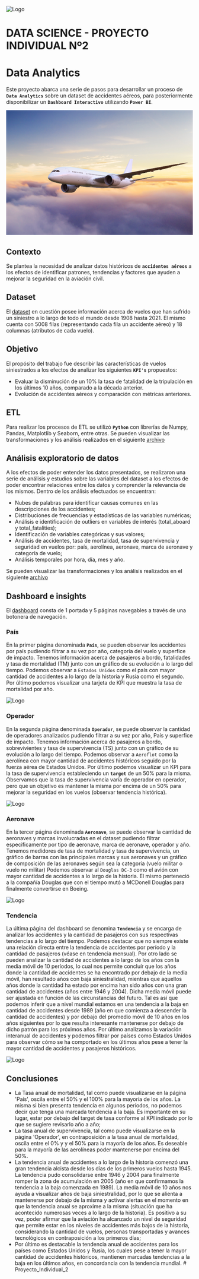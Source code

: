 ![Logo](https://blog.soyhenry.com/content/images/2021/02/HEADER-BLOG-NEGRO-01.jpg)

# DATA SCIENCE - PROYECTO INDIVIDUAL Nº2
# Data Analytics

Este proyecto abarca una serie de pasos para desarrollar un proceso de **`Data Analytics`** sobre un dataset de accidentes aéreos, para posteriormente disponibilizar un **`Dashboard Interactivo`** utilizando **`Power BI`**.

![Logo](https://github.com/fedeandresg/2-proyecto-individual-Data-Analytics/blob/main/src/avion.jpg?raw=true)

## Contexto

Se plantea la necesidad de analizar datos históricos de **`accidentes aéreos`** a los efectos de identificar patrones, tendencias y factores que ayuden a mejorar la seguridad en la aviación civil. 

## Dataset

El [dataset](https://github.com/fedeandresg/2-proyecto-individual-Data-Analytics/blob/main/AccidentesAviones.csv) en cuestión posee información acerca de vuelos que han sufrido un siniestro a lo largo de todo el mundo desde 1908 hasta 2021. El mismo cuenta con 5008 filas (representando cada fila un accidente aéreo) y 18 columnas (atributos de cada vuelo).

## Objetivo

El propósito del trabajo fue describir las características de vuelos siniestrados a los efectos de analizar los siguientes **`KPI's`** propuestos:

- Evaluar la disminución de un 10% la tasa de fatalidad de la tripulación en los últimos 10 años, comparado a la década anterior.
- Evolución de accidentes aéreos y comparación con métricas anteriores.


## ETL  

Para realizar los procesos de ETL se utilizó **`Python`** con librerías de Numpy, Pandas, Matplotlib y Seaborn, entre otras.
Se pueden visualizar las transformaciones y los análisis realizados en el siguiente
[archivo]([https://github.com/fedeandresg/2-proyecto-individual-Data-Analytics/blob/main/accidentes_aereos.ipynb])





## Análisis exploratorio de datos

A los efectos de poder entender los datos presentados, se realizaron una serie de análisis y estudios sobre las variables del dataset a los efectos de poder encontrar relaciones entre los datos y comprender la relevancia de los mismos.
Dentro de los análisis efectuados se encuentran: 
- Nubes de palabras para identificar causas comunes en las descripciones de los accidentes;
- Distribuciones de frecuencias y estadísticas de las variables numéricas;
- Análisis e identificación de outliers en variables de interés (total_aboard y total_fatalities);
- Identificación de variables categóricas y sus valores; 
- Análisis de accidentes, tasa de mortalidad, tasa de supervivencia y seguridad en vuelos por: país, aerolínea, aeronave, marca de aeronave y categoría de vuelo;
- Análisis temporales por hora, día, mes y año.

Se pueden visualizar las transformaciones y los análisis realizados en el siguiente
[archivo]((https://github.com/Adrsilbad32/Proyecto_Individual_2/blob/8a9d4556473d5eca8b9726d5d8083ec7e5b39826/accidentes_aereos.ipynb))

## Dashboard e insights

El [dashboard](https://github.com/Adrsilbad32/Proyecto_Individual_2/blob/main/dashboard_air_accidents.pbix) consta de 1 portada y 5 páginas navegables a través de una botonera de navegación.


### País

En la primer página denominada **`País`**, se pueden observar los accidentes por país pudiendo filtrar a su vez por año, categoría del vuelo y superfice de impacto. Tenemos información acerca de pasajeros a bordo, fatalidades y tasa de mortalidad (TM) junto con un gráfico de su evolución a lo largo del tiempo.
Podemos observar a `Estados Unidos` como el país con mayor cantidad de accidentes a lo largo de la historia y Rusia como el segundo.
Por último podemos visualizar una tarjeta de KPI que muestra la tasa de mortalidad por año. 

![Logo]()


### Operador

En la segunda página denominada **`Operador`**, se puede observar la cantidad de operadores analizados pudiendo filtrar a su vez por año, País y superfice de impacto. Tenemos información acerca de pasajeros a bordo, sobrevivientes y tasa de supervivencia (TS) junto con un gráfico de su evolución a lo largo del tiempo.
Podemos observar a `Aeroflot` como la aerolínea con mayor cantidad de accidentes históricos seguido por la fuerza aérea de Estados Unidos.
Por último podemos visualizar un KPI para la tasa de supervivencia estableciendo un **`target`** de un 50% para la misma. Observamos que la tasa de supervivencia varía de operador en operador, pero que un objetivo es mantener la misma por encima de un 50% para mejorar la seguridad en los vuelos (observar tendencia histórica).

![Logo]()


### Aeronave

En la tercer página denominada **`Aeronave`**, se puede observar la cantidad de aeronaves y marcas involucradas en el dataset pudiendo filtrar especificamente por tipo de aeronave, marca de aeronave, operador y año. Tenemos medidores de tasa de mortalidad y tasa de supervivencia, un gráfico de barras con las principales marcas y sus aeronaves y un gráfico de composición de las aeronaves según sea la categoría (vuelo militar o vuelo no militar)
Podemos observar al `Douglas DC-3` como el avión con mayor cantidad de accidentes a lo largo de la historia. El mismo perteneció a la compañía Douglas que con el tiempo mutó a MCDonell Douglas para finalmente convertirse en Boeing.


![Logo]()


### Tendencia

La última página del dashboard se denomina **`Tendencia`** y se encarga de analizar los accidentes y la cantidad de pasajeros con sus respectivas tendencias a lo largo del tiempo.
Podemos destacar que no siempre existe una relación directa entre la tendencia de accidentes por período y la cantidad de pasajeros (véase en tendencia mensual).
Por otro lado se pueden analizar la cantidad de accidentes a lo largo de los años con la media móvil de 10 períodos, lo cual nos permite concluír que los años donde la cantidad de accidentes se ha encontrado por debajo de la media móvil, han resultado años con baja siniestralidad, mientras que aquellos años donde la cantidad ha estado por encima han sido años con una gran cantidad de accidentes (años entre 1946 y 2004). Dicha media móvil puede ser ajustada en función de las circunstancias del futuro. Tal es así que podemos inferir que a nivel mundial estamos en una tendencia a la baja en cantidad de accidentes desde 1989 (año en que comienza a descender la cantidad de accidentes) y por debajo del promedio móvil de 10 años en los años siguientes por lo que resulta interesante mantenerse por debajo de dicho patrón para los próximos años.
Por último analizamos la variación interanual de accidentes y podemos filtrar por países como Estados Unidos para observar cómo se ha comportado en los últimos años pese a tener la mayor cantidad de accidentes y pasajeros históricos.

![Logo]()

## Conclusiones

- La Tasa anual de mortalidad, tal como puede visualizarse en la página 'País', oscila entre el 50% y el 100% para la mayoría de los años. La misma si bien presenta tendencia en algunos períodos, no podemos decir que tenga una marcada tendencia a la baja. Es importante en su lugar, estar por debajo del target de tasa conforme al KPI indicado por lo que se sugiere revisarlo año a año;
- La tasa anual de supervivencia, tal como puede visualizarse en la página 'Operador', en contraposición a la tasa anual de mortalidad, oscila entre el 0% y y el 50% para la mayoría de los años. Es deseable para la mayoría de las aerolíneas poder mantenerse por encima del 50%. 
- La tendencia anual de accidentes a lo largo de la historia comenzó una gran tendencia alcista desde los días de los primeros vuelos hasta 1945. La tendencia pudo consolidarse entre 1946 y 2004 para finalmente romper la zona de acumulación en 2005 (año en que confirmamos la tendencia a la baja comenzada en 1989). La media móvil de 10 años nos ayuda a visualizar años de baja siniestralidad, por lo que se alienta a mantenerse por debajo de la misma y activar alertas en el momento en que la tendencia anual se aproxime a la misma (situación que ha acontecido numerosas veces a lo largo de la historia). Es positivo a su vez, poder afirmar que la aviación ha alcanzado un nivel de seguridad que permite estar en los niveles de accidentes más bajos de la historia, considerando la cantidad de vuelos, personas transportadas y avances tecnológicos en contraposición a los primeros días;
- Por último es destacable la tendencia anual de accidentes para los países como Estados Unidos y Rusia, los cuales pese a tener la mayor cantidad de accidentes históricos, mantienen marcadas tendencias a la baja en los últimos años, en concordancia con la tendencia mundial. # Proyecto_Individual_2
